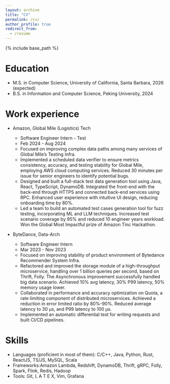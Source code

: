 ```yaml
---
layout: archive
title: "CV"
permalink: /cv/
author_profile: true
redirect_from:
  - /resume
---
```


{% include base_path %}

Education
======
* M.S. in Computer Science, University of California, Santa Barbara, 2026 (expected)
* B.S. in Information and Computer Science, Peking University, 2024

Work experience
======
* Amazon, Global Mile (Logistics) Tech
  * Software Engineer Intern - Test
  * Feb 2024 - Aug 2024
  * Focused on improving complex data paths among many services of Global Mile’s Testing Infra.
  * Implemented a scheduled data verifier to ensure metrics consistency, accuracy, and testing stability for Global Mile, employing AWS cloud computing services. Reduced 30 minutes per issue for senior engineers to identify potential bugs.
  * Designed and built a full-stack test data generation tool using Java, React, TypeScript, DynamoDB. Integrated the front-end with the back-end through HTTPS and connected back-end services using RPC. Enhanced user experience with intuitive UI design, reducing onboarding time by 80%.
  * Led a team to build an automated test cases generation tool for fuzz testing, incorporating ML and LLM techniques. Increased test scenario coverage by 95% and reduced 10 engineer years workload. Won the Global Most Impactful prize of Amazon Tinc Hackathon.

* ByteDance, Data-Arch
  * Software Engineer Intern
  * Mar 2023 - Nov 2023
  * Focused on improving stability of product environment of Bytedance Recommender System Infra.
  * Refactored and improved the storage module of a high-throughput microservice, handling over 1 billion queries per second, based on Thrift, Folly. The Asynchronous improvement successfully handled big data scenario. Achieved 10% avg latency, 30% P99 latency, 50% memory usage lower.
  * Collaborated in performance and accuracy optimization on Quota, a rate limiting component of distributed microservices. Achieved a reduction in error limited ratio by 80%-90%. Reduced average latency to 30 µs, and P99 latency to 100 µs.
  * Implemented an automatic differential test for writing requests and built CI/CD pipelines.
  
Skills
======
* Languages (proficient in most of them): C/C++, Java, Python, Rust, ReactJS, TS/JS, MySQL, Scala
* Frameworks:Amazon Lambda, Redshift, DynamoDB, Thrift, gRPC, Folly, Spark, Flink, Redis, Hadoop
* Tools: Git, L A T E X, Vim, Grafana
